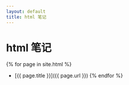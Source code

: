 ```yaml
---
layout: default
title: html 笔记
---
```

# html 笔记
{% for page in site.html %}
- [{{ page.title }}]({{ page.url }})
{% endfor %}
